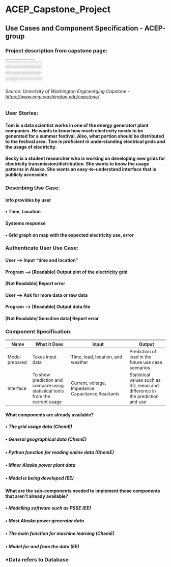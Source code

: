 # ACEP_Capstone_Project

## Use Cases and Component Specification - ACEP- group

### Project description from capstone page:

![Capstone description](acep-des.jpg)
###### Source: University of Washington Engineerging Capstone - https://www.engr.washington.edu/capstone/

### User Stories:

#### Tom is a data scientist works in one of the energy generator/ plant companies. He wants to know how much electricity needs to be generated for a summer festival. Also, what portion should be distributed to the festival area.  Tom is proficient in understanding electrical grids and the usage of electricity.
#### Becky is a student researcher who is working on developing new grids for electricity transmission/distribution. She wants to know the usage patterns in Alaska. She wants an easy-to-understand interface that is publicly accessible.

### Describing Use Case:

#### Info provides by user
#### •	Time, Location
#### Systems response
#### •	Grid graph on map with the expected electricity use, error

### Authenticate User Use Case:
#### User --> Input “time and location”
#### Program --> [Readable] Output plot of the electricity grid
####             [Not Readable] Report error
#### User --> Ask for more data or raw data
#### Program --> [Readable] Output data file  
####	           [Not Readable/ Sensitive data] Report error

### Component Specification:

| Name | What it Does | Input | Output |
|------|--------------|-------|--------|
| Model prepared  | Takes input data | Time, load, location, and weather | Prediction of load in the future use case scenarios |
| Interface| To show prediction and compare using statistical tools from the current usage | Current, voltage, Impedance, Capacitance,Reactants| Statistical values such as SD, mean and difference in the prediction and use |


#### What components are already available?

##### •	The grid usage data (ChemE)
##### •	General geographical data (ChemE)
##### •	Python function for reading online data (ChemE)
##### •	Minor Alaska power plant data
##### •	Model is being developed (EE)

#### What are the sub-components needed to implement those components that aren't already available?
##### •	Modelling software such as PSSE (EE)
##### •	Most Alaska power generator data
##### •	The main function for machine learning (ChemE)
##### •	Model for and from the data (EE)

### *Data refers to Database
